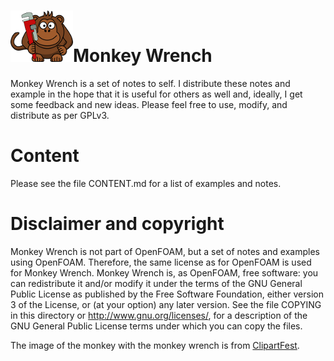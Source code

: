# <img src="images/monkeyWrench.png">Monkey Wrench
Monkey Wrench is a set of notes to self. I distribute these notes and example in
the hope that it is useful for others as well and, ideally, I get some feedback
and new ideas. Please feel free to use, modify, and distribute as per GPLv3.

# Content
Please see the file CONTENT.md for a list of examples and notes.

# Disclaimer and copyright
Monkey Wrench is not part of OpenFOAM, but a set of notes and examples using
OpenFOAM. Therefore, the same license as for OpenFOAM is used for Monkey Wrench.
Monkey Wrench is, as OpenFOAM, free software: you can redistribute it and/or
modify it under the terms of the GNU General Public License as published by the
Free Software Foundation, either version 3 of the License, or (at your option)
any later version. See the file COPYING in this directory or
http://www.gnu.org/licenses/, for a description of the GNU General Public
License terms under which you can copy the files.

The image of the monkey with the monkey wrench is from [ClipartFest](https://clipartfest.com/download/5f5dc4a50dd83f75fd32132e801de1f1766642bf.html).